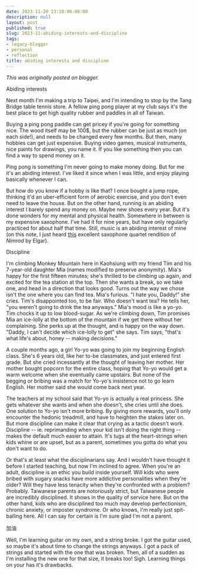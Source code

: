 ```yaml
---
date: 2023-11-20 23:10:00-08:00
description: null
layout: post
published: true
slug: 2023-11-abiding-interests-and-discipline
tags:
- legacy-blogger
- personal
- reflection
title: abiding interests and discipline
---
```



*This was originally posted on blogger.*

Abiding interests

Next month I'm making a trip to Taipei, and I'm intending to stop by the Tang Bridge table tennis store. A fellow ping pong player at my club says it's the best place to get high quality rubber and paddles in all of Taiwan.

Buying a ping pong paddle can get pricey if you're going for something nice. The wood itself may be 100$, but the rubber can be just as much (on each side!), and needs to be changed every few months. But then, many hobbies can get just expensive. Buying video games, musical instruments, nice paints for drawings, you name it. If you like something then you can find a way to spend money on it.

Ping pong is something I'm never going to make money doing. But for me it's an abiding interest. I've liked it since when I was little, and enjoy playing basically whenever I can.

But how do you know if a hobby is like that? I once bought a jump rope, thinking it'd an uber-efficient form of aerobic exercise, and you don't even need to leave the house. But on the other hand, running is an abiding interest I barely spend any money on. Maybe new shoes every year. But it's done wonders for my mental and physical health. Somewhere in between is my expensive saxophone. I've had it for nine years, but have only regularly practiced for about half that time. Still, music is an abiding interest of mine (on this note, I just heard [this](https://open.spotify.com/track/2uKoll2LJ2jvlH1uCyuzEo) excellent saxophone quartet rendition of *Nimrod* by Elgar).

Discipline

I'm climbing Monkey Mountain here in Kaohsiung with my friend Tim and his 7-year-old daughter Mia (names modified to preserve anonymity). Mia's happy for the first fifteen minutes; she's thrilled to be climbing up again, and excited for the tea station at the top. Then she wants a break, so we take one, and head in a direction that looks good. Turns out the way we chose isn't the one where you can find tea. Mia's furious. "I hate you, Daddy!" she cries. Tim's disappointed too, to be fair. Who doesn't want tea? He tells her, "you weren't going to drink the tea anyways." Mia's mood is like a yo-yo. Tim chocks it up to low blood-sugar. As we're climbing down, Tim promises Mia an ice-lolly at the bottom of the mountain if we get there without her complaining. She perks up at the thought, and is happy on the way down. "Daddy, I can't decide which ice-lolly to get" she says. Tim says, "that's what life's about, honey -- making decisions."

A couple months ago, a girl Yo-yo was going to join my beginning English class. She's 6 years old, like her to-be classmates, and just entered first grade. But she cried incessantly at the thought of leaving her mother. Her mother bought popcorn for the entire class, hoping that Yo-yo would get a warm welcome when she eventually came upstairs. But none of the begging or bribing was a match for Yo-yo's insistence not to go learn English. Her mother said she would come back next year.

The teachers at my school said that Yo-yo is actually a real princess. She gets whatever she wants and when she doesn't, she cries until she does. One solution to Yo-yo isn't more bribing. By giving more rewards, you'll only encounter the hedonic treadmill, and have to heighten the stakes later on. But more discipline can make it clear that crying as a tactic doesn't work. Discipline -- ie. reprimanding when your kid isn't doing the right thing -- makes the default much easier to attain. It's tugs at the heart-strings when kids whine or are upset, but as a parent, sometimes you gotta do what you don't want to do.   


Or that's at least what the disciplinarians say. And I wouldn't have thought it before I started teaching, but now I'm inclined to agree. When you're an adult, discipline is an ethic you build inside yourself. Will kids who were bribed with sugary snacks have more addictive personalities when they're older? Will they have less tenacity when they're confronted with a problem? Probably. Taiwanese parents are notoriously strict, but Taiwanese people are incredibly disciplined. It shows in the quality of service here. But on the other hand, kids who are disciplined too much may develop perfectionism, chronic anxiety, or imposter syndrome. Or who knows, I'm really just spit-balling here. All I can say for certain is I'm sure glad I'm not a parent.  


加油  


Well, I'm learning guitar on my own, and a string broke. I got the guitar used, so maybe it's about time to change the strings anyways. I got a pack of strings and started with the one that was broken. Then, all of a sudden as I'm installing the new one for that size, it breaks too! Sigh. Learning things on your has it's drawbacks.   


